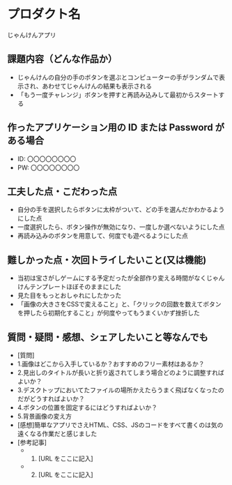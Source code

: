 # プロダクト名

じゃんけんアプリ

## 課題内容（どんな作品か）

- じゃんけんの自分の手のボタンを選ぶとコンピューターの手がランダムで表示され、あわせてじゃんけんの結果も表示される
- 「もう一度チャレンジ」ボタンを押すと再読み込みして最初からスタートする

## 作ったアプリケーション用の ID または Password がある場合

- ID: 〇〇〇〇〇〇〇〇
- PW: 〇〇〇〇〇〇〇〇

## 工夫した点・こだわった点

- 自分の手を選択したらボタンに太枠がついて、どの手を選んだかわかるようにした点
- 一度選択したら、ボタン操作が無効になり、一度しか選べないようにした点
- 再読み込みのボタンを用意して、何度でも遊べるようにした点

## 難しかった点・次回トライしたいこと(又は機能)

- 当初は宝さがしゲームにする予定だったが全部作り変える時間がなくじゃんけんテンプレートほぼそのままにした
- 見た目をもっとおしゃれにしたかった
- 「画像の大きさをCSSで変えること」と、「クリックの回数を数えてボタンを押したら初期化すること」が何度やってもうまくいかず挫折した

## 質問・疑問・感想、シェアしたいこと等なんでも

- [質問]
- 1.画像はどこから入手しているか？おすすめのフリー素材はあるか？
- 2.見出しのタイトルが長いと折り返されてしまう場合どのように調整すればよいか？
- 3.デスクトップにおいてたファイルの場所かえたらうまく飛ばなくなったのだがどうすればよいか？
- 4.ボタンの位置を固定するにはどうすればよいか？
- 5.背景画像の変え方
- [感想]簡単なアプリでさえHTML、CSS、JSのコードをすべて書くのは気の遠くなる作業だと感じました
- [参考記事]
  - 1. [URL をここに記入]
  - 2. [URL をここに記入]
